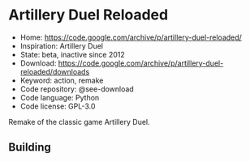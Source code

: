 # Artillery Duel Reloaded

- Home: https://code.google.com/archive/p/artillery-duel-reloaded/
- Inspiration: Artillery Duel
- State: beta, inactive since 2012
- Download: https://code.google.com/archive/p/artillery-duel-reloaded/downloads
- Keyword: action, remake
- Code repository: @see-download
- Code language: Python
- Code license: GPL-3.0

Remake of the classic game Artillery Duel.

## Building
